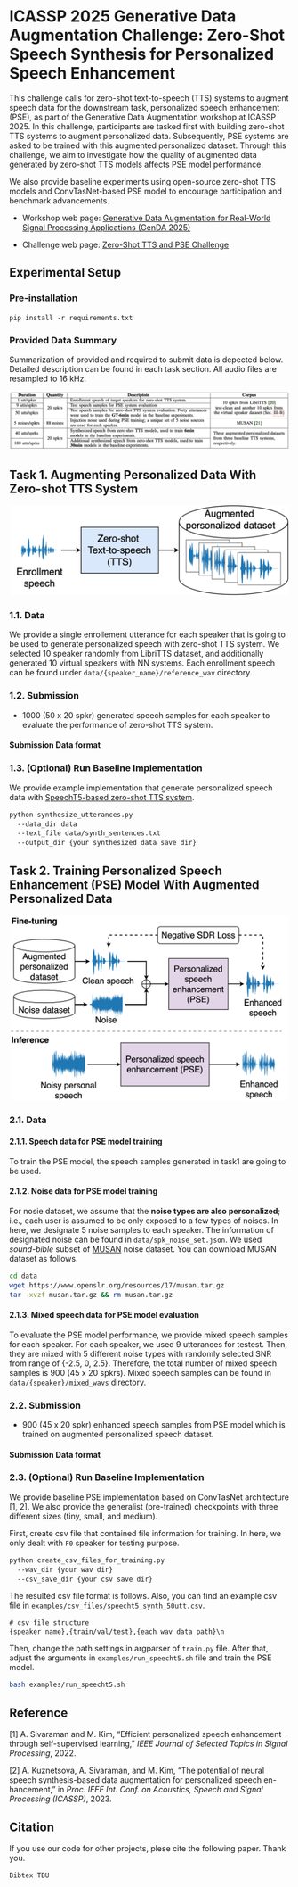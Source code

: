 # ICASSP 2025 Generative Data Augmentation Challenge: Zero-Shot Speech Synthesis for Personalized Speech Enhancement

This challenge calls for zero-shot text-to-speech (TTS) systems to augment speech 
data for the downstream task, personalized speech enhancement (PSE), as part of 
the Generative Data Augmentation workshop at ICASSP 2025. In this challenge,
participants are tasked first with building zero-shot TTS systems to augment 
personalized data. Subsequently, PSE systems are asked to be trained with this 
augmented personalized dataset. Through this challenge, we aim to investigate how
the quality of augmented data generated by zero-shot TTS models affects PSE model
performance.

We also provide baseline experiments using open-source zero-shot TTS models and ConvTasNet-based PSE model to encourage participation and 
benchmark advancements.

- Workshop web page: [Generative Data Augmentation for Real-World Signal Processing Applications (GenDA 2025)](https://sites.google.com/view/genda2025)

- Challenge web page: [Zero-Shot TTS and PSE Challenge](https://sites.google.com/view/genda2025/pse)



## Experimental Setup
### Pre-installation
```
pip install -r requirements.txt
```

### Provided Data Summary

Summarization of provided and required to submit data is depected below. Detailed description can be found in each task section. All audio files are resampled to 16 kHz.
<div align="center">
    <img src="figs/data.png" alt="Task1 Figure">
</div>


## Task 1. Augmenting Personalized Data With Zero-shot TTS System
<div align="center">
    <img src="figs/tts_v1_white.png" alt="Task1 Figure" width="500">
</div>

### 1.1. Data
We provide a single enrollement utterance for each speaker that is going to be used to generate personalized speech with zero-shot TTS system. We selected 10 speaker randomly from LibriTTS dataset, and additionally generated 10 virtual speakers with NN systems. Each enrollment speech can be found under ```data/{speaker_name}/reference_wav``` directory.

### 1.2. Submission
- 1000 (50 x 20 spkr) generated speech samples for each speaker to evaluate the performance of zero-shot TTS system.

#### Submission Data format

### 1.3. (Optional) Run Baseline Implementation
We provide example implementation that generate personalized speech data with [SpeechT5-based zero-shot TTS system](https://huggingface.co/microsoft/speecht5_tts).
```bash
python synthesize_utterances.py 
  --data_dir data
  --text_file data/synth_sentences.txt
  --output_dir {your synthesized data save dir}
```


## Task 2. Training Personalized Speech Enhancement (PSE) Model With Augmented Personalized Data

<div align="center">
    <img src="figs/pse_v1_white.png" alt="Task1 Figure" width="500">
</div>

### 2.1. Data
#### 2.1.1. Speech data for PSE model training
To train the PSE model, the speech samples generated in task1 are going to be used.

#### 2.1.2. Noise data for PSE model training 
For nosie dataset, we assume that the **noise types are also personalized**; i.e., each user is assumed to be only exposed to a few types of noises. In here, we designate 5 noise samples to each speaker. The information of designated noise can be found in ```data/spk_noise_set.json```. We used *sound-bible* subset of [MUSAN](https://www.openslr.org/17/) noise dataset. You can download MUSAN dataset as follows.
```bash
cd data
wget https://www.openslr.org/resources/17/musan.tar.gz
tar -xvzf musan.tar.gz && rm musan.tar.gz
```

#### 2.1.3. Mixed speech data for PSE model evaluation
To evaluate the PSE model performance, we provide mixed speech samples for each speaker. For each speaker, we used 9 utterances for testest. Then, they are mixed with 5 different noise types with randomly selected SNR from range of {-2.5, 0, 2.5}. Therefore, the total number of mixed speech samples is 900 (45 x 20 spkrs). Mixed speech samples can be found in ```data/{speaker}/mixed_wavs``` directory. 


### 2.2. Submission
- 900 (45 x 20 spkr) enhanced speech samples from PSE model which is trained on augmented personalized speech dataset. 
#### Submission Data format

### 2.3. (Optional) Run Baseline Implementation
We provide baseline PSE implementation based on ConvTasNet architecture [1, 2]. We also provide the generalist (pre-trained) checkpoints with three different sizes (tiny, small, and medium).

First, create csv file that contained file information for training. In here, we only dealt with ```F0``` speaker for testing purpose.
```bash
python create_csv_files_for_training.py 
  --wav_dir {your wav dir} 
  --csv_save_dir {your csv save dir}
```
The resulted csv file format is follows. Also, you can find an example csv file in ```examples/csv_files/speecht5_synth_50utt.csv```.
```csv
# csv file structure
{speaker name},{train/val/test},{each wav data path}\n
```


Then, change the path settings in argparser of ```train.py``` file. After that, adjust the arguments in ```examples/run_speecht5.sh``` file and train the PSE model.
```bash
bash examples/run_speecht5.sh
```

## Reference
[1]  A. Sivaraman and M. Kim, “Efficient personalized speech enhancement
through self-supervised learning,” *IEEE Journal of Selected Topics in
Signal Processing*, 2022.

[2] A. Kuznetsova, A. Sivaraman, and M. Kim, “The potential of neural
speech synthesis-based data augmentation for personalized speech en-
hancement,” in *Proc. IEEE Int. Conf. on Acoustics, Speech and Signal
Processing (ICASSP)*, 2023.


## Citation
If you use our code for other projects, plese cite the following paper. Thank you.
```
Bibtex TBU
```
